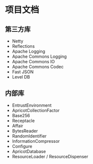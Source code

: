# 项目文档
## 第三方库
* Netty
* Reflections
* Apache Logging
* Apache Commons Logging
* Apache Commons IO
* Apache Commons Codec
* Fast JSON
* Level DB

## 内部库
* EntrustEnvironment
* ApricotCollectionFactor
* Base256
* Receptacle
* Affair
* BytesReader
* RandomIdentifier
* InformationCompressor
* Configure
* ApricotDatabase
* ResourceLoader / ResourceDispenser
